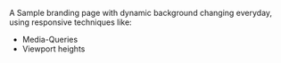 A Sample branding page with dynamic background changing everyday, using responsive techniques like:

- Media-Queries
- Viewport heights
